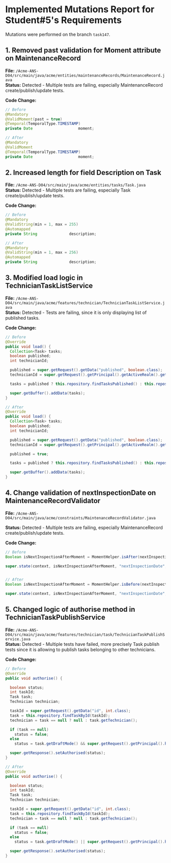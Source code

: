  # Implemented Mutations Report for Student#5's Requirements

Mutations were performed on the branch `task147`.

## 1. Removed past validation for Moment attribute on MaintenanceRecord

**File:** `/Acme-ANS-D04/src/main/java/acme/entities/maintenanceRecords/MaintenanceRecord.java`  
**Status:** Detected - Multiple tests are failing, especially MaintenanceRecord create/publish/update tests.

**Code Change:**
```java
// Before
@Mandatory
@ValidMoment(past = true)
@Temporal(TemporalType.TIMESTAMP)
private Date					moment;

// After
@Mandatory
@ValidMoment
@Temporal(TemporalType.TIMESTAMP)
private Date					moment;
```

## 2. Increased length for field Description on Task

**File:** `/Acme-ANS-D04/src/main/java/acme/entities/tasks/Task.java`  
**Status:** Detected - Multiple tests are failing, especially Task create/publish/update tests.

**Code Change:**
```java
// Before
@Mandatory
@ValidString(min = 1, max = 255)
@Automapped
private String				description;

// After
@Mandatory
@ValidString(min = 1, max = 256)
@Automapped
private String				description;
```

## 3. Modified load logic in TechnicianTaskListService

**File:** `/Acme-ANS-D04/src/main/java/acme/features/technician/TechnicianTaskListService.java`  
**Status:** Detected - Tests are failing, since it is only displaying list of published tasks.


**Code Change:**
```java
// Before
@Override
public void load() {
  Collection<Task> tasks;
  boolean published;
  int technicianId;

  published = super.getRequest().getData("published", boolean.class);
  technicianId = super.getRequest().getPrincipal().getActiveRealm().getId();

  tasks = published ? this.repository.findTasksPublished() : this.repository.findTasksByTechnicianId(technicianId);

  super.getBuffer().addData(tasks);
}

// After
@Override
public void load() {
  Collection<Task> tasks;
  boolean published;
  int technicianId;

  published = super.getRequest().getData("published", boolean.class);
  technicianId = super.getRequest().getPrincipal().getActiveRealm().getId();

  published = true;

  tasks = published ? this.repository.findTasksPublished() : this.repository.findTasksByTechnicianId(technicianId);

  super.getBuffer().addData(tasks);
}
```

## 4. Change validation of nextInspectionDate on MaintenanceRecordValidator

**File:** `/Acme-ANS-D04/src/main/java/acme/constraints/MaintenanceRecordValidator.java` 

**Status:** Detected - Multiple tests are failing, especially MaintenanceRecord create/publish/update tests.

**Code Change:**
```java
// Before
Boolean isNextInspectionAfterMoment = MomentHelper.isAfter(nextInspectionDate, moment);

super.state(context, isNextInspectionAfterMoment, "nextInspectionDate", "acme.validation.maintenanceRecord.nextInspectionDate.message");


// After
Boolean isNextInspectionAfterMoment = MomentHelper.isBefore(nextInspectionDate, moment);

super.state(context, isNextInspectionAfterMoment, "nextInspectionDate", "acme.validation.maintenanceRecord.nextInspectionDate.message");

```

## 5. Changed logic of authorise method in TechnicianTaskPublishService

**File:** `/Acme-ANS-D04/src/main/java/acme/features/technician/task/TechnicianTaskPublishService.java`  
**Status:** Detected - Multiple tests have failed, more precisely Task publish tests since it is allowing to publish tasks belonging to other technicians.

**Code Change:**
```java
// Before
@Override
public void authorise() {

  boolean status;
  int taskId;
  Task task;
  Technician technician;

  taskId = super.getRequest().getData("id", int.class);
  task = this.repository.findTaskById(taskId);
  technician = task == null ? null : task.getTechnician();

  if (task == null)
    status = false;
  else
    status = task.getDraftMode() && super.getRequest().getPrincipal().hasRealm(technician);

  super.getResponse().setAuthorised(status);
}

// After
@Override
public void authorise() {

  boolean status;
  int taskId;
  Task task;
  Technician technician;

  taskId = super.getRequest().getData("id", int.class);
  task = this.repository.findTaskById(taskId);
  technician = task == null ? null : task.getTechnician();

  if (task == null)
    status = false;
  else
    status = task.getDraftMode() || super.getRequest().getPrincipal().hasRealm(technician);

  super.getResponse().setAuthorised(status);
}
```
